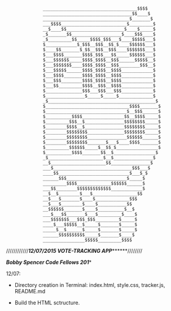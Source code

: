                   ____________________________________$$$$
                  __________________________________$$____$
                  _________________________________$_______$
                  ___$$$$_________________________$_________$
                  __$____$$______________________$____$_____$
                  _$_______$$___________________$____$$$____$
                  _$_________$$_____$$$$_$$$___$____$$$$$___$
                  $____________$_$$$__$$$__$$_$____$$$$$$___$
                  $____$$_______$_$$__$$$__$$$____$$$$$$$___$
                  $___$$$$_______$$$$_$$$___$$_____$$$$$$___$
                  $___$$$$$$_____$$$$_$$$$__$$$______$$$$$__$
                  $___$$$$$$$____$$$$_$$$$__$$$________$$$__$
                  $___$$$$$______$$$$_$$$$__$$$$____________$
                  $___$$$$_______$$$$_$$$$__$$$$____________$
                  $___$$$________$$$$_$$$$__$$$$____________$
                  $___$$_________$$$$__$$$__$$$$____________$
                  $______________$$$___$$$___$$$____________$
                  $_______________$_____$_____$_____________$
                  _$_________________________________________$
                  $________________________________$$$$_______$
                  $_______________________________$__$$$______$
                  $__________$$$$________________$$__$$$$_____$
                  $_________$$$__$_______________$$$$$$$$_____$
                  $________$$$$__$_______________$$$$$$$$_____$
                  $________$$$$$$$$______________$$$$$$$$_____$
                  $________$$$$$$$$_______________$$$$$$______$
                  $________$$$$$$$$_______$___$____$$$$_______$
                  $_________$$$$$$_____$__$$_$________________$
                  $__________$$$$_______$$__$________________$
                  _$_____________________$__$_______________$
                  __$_____________________$$_______________$
                  ___$______________________________$$$___$
                  ____$$___________________________$___$_$
                  ______$$$_______________________$_____$
                  _________$$$$_____________$$$$$$______$
                  ___$$________$$$$$$$$$$$$$____________$
                  __$__$________$___$_________________$$
                  __$___$_______$____$_____________$$$
                  __$___$________$____$___________$$
                  __$$$$$$_______$____$__________$__$
                  ___$___$$_______$___$_________$____$
                  ___$$$$$$$___$$$_$$$_________$_____$
                  ____$___$$$$$__$_____$_______$_____$
                  _____$__$______$_____$_______$_____$
                  ______$$$$$$$$$$_____$_______$____$
                  ________________$$$$$_________$$$$

////////////***********12/07/2015 VOTE-TRACKING APP*****************////////

***********************Bobby Spencer Code Fellows 201************************

12/07:

- Directory creation in Terminal: index.html, style.css, tracker.js, README.md

- Build the HTML sctructure.
